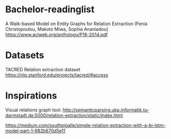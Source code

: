 # Bachelor-readinglist

A Walk-based Model on Entity Graphs for Relation Extraction (Fenia Christopoulou, Makoto Miwa, Sophia Ananiadou)
https://www.aclweb.org/anthology/P18-2014.pdf


# Datasets 
TACRED Relation extraction dataset
https://nlp.stanford.edu/projects/tacred/#access

# Inspirations
Visual relations graph tool:
http://semanticparsing.ukp.informatik.tu-darmstadt.de:5000/relation-extraction/static/index.html

https://medium.com/southpigalle/simple-relation-extraction-with-a-bi-lstm-model-part-1-682b670d5e11
